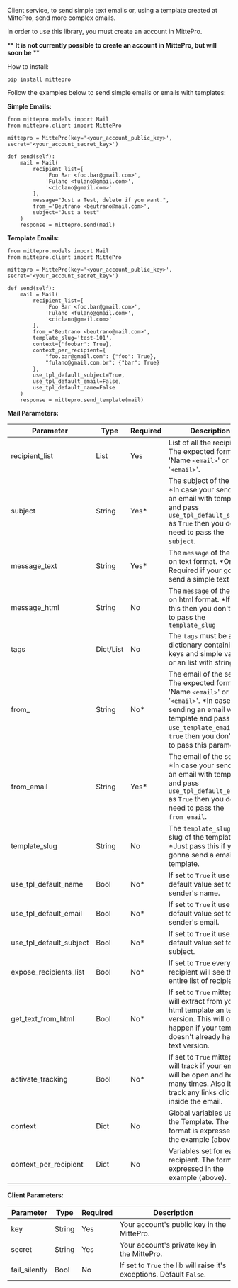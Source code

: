 Client service, to send simple text emails or, using a template created at MittePro, send more complex emails.

In order to use this library, you must create an account in MittePro.

** **It is not currently possible to create an account in MittePro, but will soon be** **

How to install:

    pip install mittepro

Follow the examples below to send simple emails or emails with templates:

**Simple Emails:**

    from mittepro.models import Mail
    from mittepro.client import MittePro

    mittepro = MittePro(key='<your_account_public_key>', secret='<your_account_secret_key>')

    def send(self):
        mail = Mail(
            recipient_list=[
                'Foo Bar <foo.bar@gmail.com>',
                'Fulano <fulano@gmail.com>',
                '<ciclano@gmail.com>'
            ],
            message="Just a Test, delete if you want.",
            from_='Beutrano <beutrano@mail.com>',
            subject="Just a test"
        )
        response = mittepro.send(mail)

**Template Emails:**

    from mittepro.models import Mail
    from mittepro.client import MittePro

    mittepro = MittePro(key='<your_account_public_key>', secret='<your_account_secret_key>')

    def send(self):
        mail = Mail(
            recipient_list=[
                'Foo Bar <foo.bar@gmail.com>',
                'Fulano <fulano@gmail.com>',
                '<ciclano@gmail.com>'
            ],
            from_='Beutrano <beutrano@mail.com>',
            template_slug='test-101',
            context={'foobar': True},
            context_per_recipient={
                "foo.bar@gmail.com": {"foo": True},
                "fulano@gmail.com.br": {"bar": True}
            },
            use_tpl_default_subject=True,
            use_tpl_default_email=False,
            use_tpl_default_name=False
        )
        response = mittepro.send_template(mail)

**Mail Parameters:**

Parameter | Type | Required | Description
------------ | ------------ |------------- | -------------
recipient_list | List | Yes | List of all the recipients. The expected format is 'Name `<email>`' or '`<email>`'.
subject | String | Yes* | The subject of the email. *In case your sending an email with template and pass `use_tpl_default_subject` as `True` then you don't need to pass the `subject`.
message_text | String | Yes* | The `message` of the email on text format. *Only Required if your gonna send a simple text email.
message_html | String | No | The `message` of the email on html format. *If pass this then you don't need to pass the `template_slug`
tags | Dict/List | No | The `tags` must be an dictionary containing keys and simple values or an list with strings.
from_ | String | No* | The email of the sender. The expected format is 'Name `<email>`' or '`<email>`'. *In case your sending an email with template and pass `use_template_email` as `true` then you don't need to pass this parameter.
from_email | String | Yes* | The email of the sender. *In case your sending an email with template and pass `use_tpl_default_email` as `True` then you don't need to pass the `from_email`.
template_slug | String | No | The `template_slug` is the slug of the template. *Just pass this if your gonna send a email with template.
use_tpl_default_name | Bool | No* | If set to `True` it use the default value set to the sender's name.
use_tpl_default_email | Bool | No* | If set to `True` it use the default value set to the sender's email.
use_tpl_default_subject | Bool | No* | If set to `True` it use the default value set to the subject.
expose_recipients_list | Bool | No* | If set to `True` every recipient will see the entire list of recipients.
get_text_from_html | Bool | No* | If set to `True` mittepro will extract from your html template an text version. This will only happen if your template doesn't already have an text version.
activate_tracking | Bool | No* | If set to `True` mittepro will track if your email will be open and how many times. Also it will track any links clicked inside the email.
context | Dict | No | Global variables use in the Template. The format is expressed in the example (above).
context_per_recipient | Dict | No | Variables set for each recipient. The format is expressed in the example (above).

**Client Parameters:**

Parameter | Type | Required | Description
------------ | ------------ |------------- | -------------
key | String | Yes | Your account's public key in the MittePro.
secret | String | Yes | Your account's private key in the MittePro.
fail_silently | Bool | No | If set to `True` the lib will raise it's exceptions. Default `False`.
